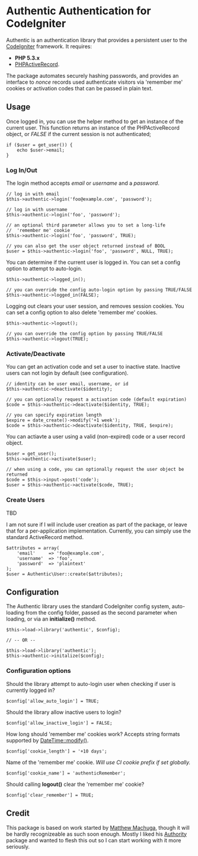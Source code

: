 Authentic Authentication for CodeIgniter
=======================================

Authentic is an authentication library that provides a persistent user 
to the [CodeIgniter][1] framework. It requires:

* **PHP 5.3.x**
* [PHPActiveRecord][2].

The package automates securely hashing passwords, and provides an interface 
to *nonce* records used authenticate visitors via 'remember me' cookies or 
activation codes that can be passed in plain text.

[1]: http://codeigniter.com
[2]: http://phpactiverecord.com


Usage
-----

Once logged in, you can use the helper method to get an instance of the 
current user. This function returns an instance of the PHPActiveRecord 
object, or *FALSE* if the current session is not authenticated; 

    if ($user = get_user()) {
        echo $user->email;
    }

### Log In/Out

The login method accepts *email* or *username* and a *password*.

    // log in with email
    $this->authentic->login('foo@example.com', 'password');

    // log in with username
    $this->authentic->login('foo', 'password');

    // an optional third parameter allows you to set a long-life
    //  'remember me' cookie
    $this->authentic->login('foo', 'password', TRUE);
    
    // you can also get the user object returned instead of BOOL
    $user = $this->authentic->login('foo', 'password', NULL, TRUE);

You can determine if the current user is logged in. You can set a config
option to attempt to auto-login.

    $this->authentic->logged_in();

    // you can override the config auto-login option by passing TRUE/FALSE
    $this->authentic->logged_in(FALSE);

Logging out clears your user session, and removes session cookies. You can 
set a config option to also delete 'remember me' cookies.

    $this->authentic->logout();

    // you can override the config option by passing TRUE/FALSE
    $this->authentic->logout(TRUE);


### Activate/Deactivate

You can get an activation code and set a user to inactive state. Inactive users 
can not login by default (see configuration).

    // identity can be user email, username, or id
    $this->authentic->deactivate($identity);

    // you can optionally request a activation code (default expiration)
    $code = $this->authentic->deactivate($identity, TRUE);

    // you can specify expiration length
    $expire = date_create()->modify('+1 week');
    $code = $this->authentic->deactivate($identity, TRUE, $expire);

You can actiavte a user using a valid (non-expired) code or a user record object.

    $user = get_user();
    $this->authentic->activate($user);

    // when using a code, you can optionally request the user object be returned
    $code = $this->input->post('code');
    $user = $this->authentic->activate($code, TRUE);


### Create Users

TBD

I am not sure if I will include user creation as part of the package, 
or leave that for a per-application implementation. Currently, you can 
simply use the standard ActiveRecord method.

    $attributes = array(
        'email'     => 'foo@example.com',
        'username'  => 'foo',
        'password'  => 'plaintext'
    );
    $user = Authentic\User::create($attributes);


Configuration
-------------

The Authentic library uses the standard CodeIgniter config system,
auto-loading from the config folder, passed as the second parameter 
when loading, or via an **initialize()** method.

    $this->load->library('authentic', $config);

    // -- OR --

    $this->load->library('authentic');
    $this->authentic->initalize($config);


### Configuration options


Should the library attempt to auto-login user when checking if user
is currently logged in?

    $config['allow_auto_login'] = TRUE;

Should the library allow inactive users to login?

    $config['allow_inactive_login'] = FALSE;

How long should 'remember me' cookies work? Accepts string formats
supported by [DateTime::modify()](http://www.php.net/manual/datetime.modify.php).

    $config['cookie_length'] = '+10 days';

Name of the 'remember me' cookie. *Will use CI cookie prefix if set globally.*

    $config['cookie_name'] = 'authenticRemember';

Should calling **logout()** clear the 'remember me' cookie?

    $config['clear_remember'] = TRUE;


Credit
------

This package is based on work started by [Matthew Machuga][3], though 
it will be hardly recognizeable as such soon enough. Mostly I liked his 
[Authority][4] package and wanted to flesh this out so I can start 
working with it more seriously.

[3]:http://github.com/machuga
[4]:https://github.com/machuga/codeigniter-authority-authorization
